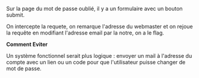 Sur la page du mot de passe oublié, il y a un formulaire avec un bouton submit.

On intercepte la requete, on remarque l'adresse du webmaster et on rejoue la requête en modifiant l'adresse email par la notre, on a le flag.

**Comment Eviter**

Un système fonctionnel serait plus logique : envoyer un mail à l'adresse du compte avec un lien ou un code pour que l'utilisateur puisse changer de mot de passe. 
